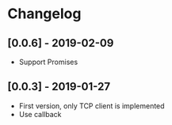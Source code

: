 # Changelog

## [0.0.6] - 2019-02-09

* Support Promises

## [0.0.3] - 2019-01-27

* First version, only TCP client is implemented
* Use callback
